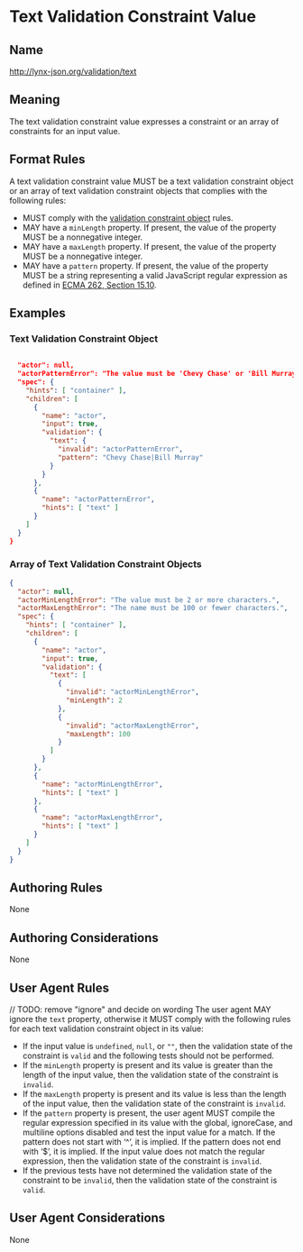# Text Validation Constraint Value

## Name

http://lynx-json.org/validation/text

## Meaning

The text validation constraint value expresses a constraint or an array of constraints for an input value.

## Format Rules

A text validation constraint value MUST be a text validation constraint object or an array of text validation constraint objects that complies with the following rules:

- MUST comply with the [validation constraint object](#validation-constraint-object) rules.
- MAY have a `minLength` property. If present, the value of the property MUST be a nonnegative integer.
- MAY have a `maxLength` property. If present, the value of the property MUST be a nonnegative integer.
- MAY have a `pattern` property. If present, the value of the property MUST be a string representing a valid JavaScript regular expression as defined in [ECMA 262, Section 15.10](#ecma-262).

## Examples

### Text Validation Constraint Object

```json

  "actor": null,
  "actorPatternError": "The value must be 'Chevy Chase' or 'Bill Murray'.",
  "spec": {
    "hints": [ "container" ],
    "children": [
      {
        "name": "actor",
        "input": true,
        "validation": {
          "text": {
            "invalid": "actorPatternError",
            "pattern": "Chevy Chase|Bill Murray"
          }
        }
      },
      {
        "name": "actorPatternError",
        "hints": [ "text" ]
      }
    ]
  }
}
```

### Array of Text Validation Constraint Objects

```json
{
  "actor": null,
  "actorMinLengthError": "The value must be 2 or more characters.",
  "actorMaxLengthError": "The name must be 100 or fewer characters.",
  "spec": {
    "hints": [ "container" ],
    "children": [
      {
        "name": "actor",
        "input": true,
        "validation": {
          "text": [
            {
              "invalid": "actorMinLengthError",
              "minLength": 2
            },
            {
              "invalid": "actorMaxLengthError",
              "maxLength": 100
            }
          ]
        }
      },
      {
        "name": "actorMinLengthError",
        "hints": [ "text" ]
      },
      {
        "name": "actorMaxLengthError",
        "hints": [ "text" ]
      }
    ]
  }
}
```

## Authoring Rules

None

## Authoring Considerations

None

## User Agent Rules

// TODO: remove "ignore" and decide on wording
The user agent MAY ignore the `text` property, otherwise it MUST comply with the following rules for each text validation constraint object in its value:

- If the input value is `undefined`, `null`, or `""`, then the validation state of the constraint is `valid` and the following tests should not be performed.
- If the `minLength` property is present and its value is greater than the length of the input value, then the validation state of the constraint is `invalid`.
- If the `maxLength` property is present and its value is less than the length of the input value, then the validation state of the constraint is `invalid`.
- If the `pattern` property is present, the user agent MUST compile the regular expression specified in its value with the global, ignoreCase, and multiline options disabled and test the input value for a match. If the pattern does not start with ‘^’, it is implied. If the pattern does not end with ‘$’, it is implied. If the input value does not match the regular expression, then the validation state of the constraint is `invalid`.
- If the previous tests have not determined the validation state of the constraint to be `invalid`, then the validation state of the constraint is `valid`.

## User Agent Considerations

None
